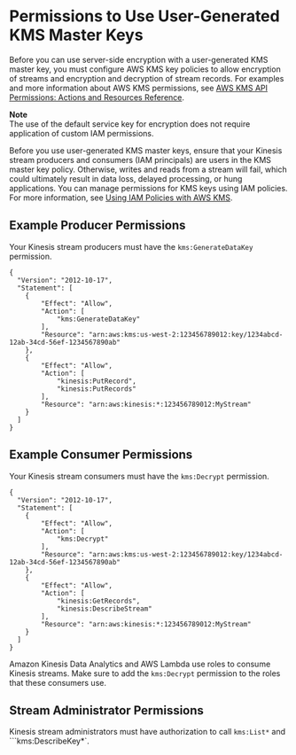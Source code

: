# Permissions to Use User\-Generated KMS Master Keys<a name="permissions-user-key-KMS"></a>

Before you can use server\-side encryption with a user\-generated KMS master key, you must configure AWS KMS key policies to allow encryption of streams and encryption and decryption of stream records\. For examples and more information about AWS KMS permissions, see [AWS KMS API Permissions: Actions and Resources Reference](http://docs.aws.amazon.com/kms/latest/developerguide/kms-api-permissions-reference.html)\. 

**Note**  
The use of the default service key for encryption does not require application of custom IAM permissions\.

Before you use user\-generated KMS master keys, ensure that your Kinesis stream producers and consumers \(IAM principals\) are users in the KMS master key policy\. Otherwise, writes and reads from a stream will fail, which could ultimately result in data loss, delayed processing, or hung applications\. You can manage permissions for KMS keys using IAM policies\. For more information, see [Using IAM Policies with AWS KMS](http://docs.aws.amazon.com/kms/latest/developerguide/iam-policies.html)\.

## Example Producer Permissions<a name="example-producer-permissions"></a>

Your Kinesis stream producers must have the `kms:GenerateDataKey` permission\.

```
{
  "Version": "2012-10-17",
  "Statement": [
    {
        "Effect": "Allow",
        "Action": [
            "kms:GenerateDataKey"
        ],
        "Resource": "arn:aws:kms:us-west-2:123456789012:key/1234abcd-12ab-34cd-56ef-1234567890ab"
    }, 
    {
        "Effect": "Allow",
        "Action": [
            "kinesis:PutRecord",
            "kinesis:PutRecords"
        ],
        "Resource": "arn:aws:kinesis:*:123456789012:MyStream"
    }
  ]
}
```

## Example Consumer Permissions<a name="example-consumer-permissions"></a>

Your Kinesis stream consumers must have the `kms:Decrypt` permission\.

```
{
  "Version": "2012-10-17",
  "Statement": [
    {
        "Effect": "Allow",
        "Action": [
            "kms:Decrypt"
        ],
        "Resource": "arn:aws:kms:us-west-2:123456789012:key/1234abcd-12ab-34cd-56ef-1234567890ab"
    }, 
    {
        "Effect": "Allow",
        "Action": [
            "kinesis:GetRecords",
            "kinesis:DescribeStream"
        ],
        "Resource": "arn:aws:kinesis:*:123456789012:MyStream"
    }
  ]
}
```

Amazon Kinesis Data Analytics and AWS Lambda use roles to consume Kinesis streams\. Make sure to add the `kms:Decrypt` permission to the roles that these consumers use\.

## Stream Administrator Permissions<a name="stream-administrator-permissions"></a>

Kinesis stream administrators must have authorization to call `kms:List*` and ```kms:DescribeKey*`\.
